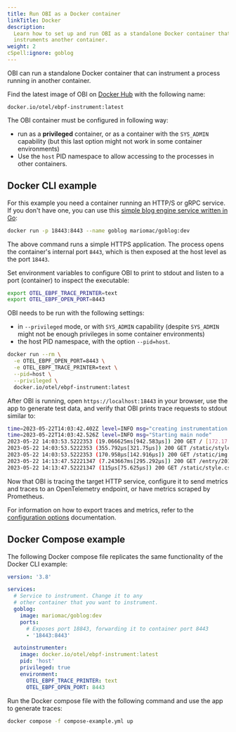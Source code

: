 ```yaml
---
title: Run OBI as a Docker container
linkTitle: Docker
description:
  Learn how to set up and run OBI as a standalone Docker container that
  instruments another container.
weight: 2
cSpell:ignore: goblog
---
```


OBI can run a standalone Docker container that can instrument a process running
in another container.

Find the latest image of OBI on
[Docker Hub](https://hub.docker.com/r/otel/ebpf-instrument) with the following
name:

```text
docker.io/otel/ebpf-instrument:latest
```

The OBI container must be configured in following way:

- run as a **privileged** container, or as a container with the `SYS_ADMIN`
  capability (but this last option might not work in some container
  environments)
- Use the `host` PID namespace to allow accessing to the processes in other
  containers.

## Docker CLI example

For this example you need a container running an HTTP/S or gRPC service. If you
don't have one, you can use this
[simple blog engine service written in Go](https://macias.info):

```sh
docker run -p 18443:8443 --name goblog mariomac/goblog:dev
```

The above command runs a simple HTTPS application. The process opens the
container's internal port `8443`, which is then exposed at the host level as the
port `18443`.

Set environment variables to configure OBI to print to stdout and listen to a
port (container) to inspect the executable:

```sh
export OTEL_EBPF_TRACE_PRINTER=text
export OTEL_EBPF_OPEN_PORT=8443
```

OBI needs to be run with the following settings:

- in `--privileged` mode, or with `SYS_ADMIN` capability (despite `SYS_ADMIN`
  might not be enough privileges in some container environments)
- the host PID namespace, with the option `--pid=host`.

```sh
docker run --rm \
  -e OTEL_EBPF_OPEN_PORT=8443 \
  -e OTEL_EBPF_TRACE_PRINTER=text \
  --pid=host \
  --privileged \
  docker.io/otel/ebpf-instrument:latest
```

After OBI is running, open `https://localhost:18443` in your browser, use the
app to generate test data, and verify that OBI prints trace requests to stdout
similar to:

```sh
time=2023-05-22T14:03:42.402Z level=INFO msg="creating instrumentation pipeline"
time=2023-05-22T14:03:42.526Z level=INFO msg="Starting main node"
2023-05-22 14:03:53.5222353 (19.066625ms[942.583µs]) 200 GET / [172.17.0.1]->[localhost:18443] size:0B
2023-05-22 14:03:53.5222353 (355.792µs[321.75µs]) 200 GET /static/style.css [172.17.0.1]->[localhost:18443] size:0B
2023-05-22 14:03:53.5222353 (170.958µs[142.916µs]) 200 GET /static/img.png [172.17.0.1]->[localhost:18443] size:0B
2023-05-22 14:13:47.52221347 (7.243667ms[295.292µs]) 200 GET /entry/201710281345_instructions.md [172.17.0.1]->[localhost:18443] size:0B
2023-05-22 14:13:47.52221347 (115µs[75.625µs]) 200 GET /static/style.css [172.17.0.1]->[localhost:18443] size:0B
```

Now that OBI is tracing the target HTTP service, configure it to send metrics
and traces to an OpenTelemetry endpoint, or have metrics scraped by Prometheus.

For information on how to export traces and metrics, refer to the
[configuration options](../../configure/options/) documentation.

## Docker Compose example

The following Docker compose file replicates the same functionality of the
Docker CLI example:

```yaml
version: '3.8'

services:
  # Service to instrument. Change it to any
  # other container that you want to instrument.
  goblog:
    image: mariomac/goblog:dev
    ports:
      # Exposes port 18843, forwarding it to container port 8443
      - '18443:8443'

  autoinstrumenter:
    image: docker.io/otel/ebpf-instrument:latest
    pid: 'host'
    privileged: true
    environment:
      OTEL_EBPF_TRACE_PRINTER: text
      OTEL_EBPF_OPEN_PORT: 8443
```

Run the Docker compose file with the following command and use the app to
generate traces:

```sh
docker compose -f compose-example.yml up
```
